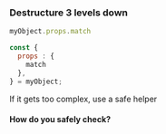 ### Destructure 3 levels down

```javascript
myObject.props.match
```
```javascript
const {  
  props : {  
    match  
  },  
} = myObject;
```

If it gets too complex, use a safe helper

#### How do you safely check?